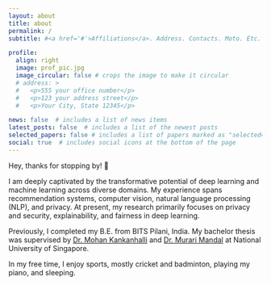 ```yaml
---
layout: about
title: about
permalink: /
subtitle: #<a href='#'>Affiliations</a>. Address. Contacts. Moto. Etc.

profile:
  align: right
  image: prof_pic.jpg
  image_circular: false # crops the image to make it circular
  # address: >
  #   <p>555 your office number</p>
  #   <p>123 your address street</p>
  #   <p>Your City, State 12345</p>

news: false  # includes a list of news items
latest_posts: false  # includes a list of the newest posts
selected_papers: false # includes a list of papers marked as "selected={true}"
social: true  # includes social icons at the bottom of the page
---
```


Hey, thanks for stopping by! :wave:

I am deeply captivated by the transformative potential of deep learning and machine learning across diverse domains. My experience spans recommendation systems, computer vision, natural language processing (NLP), and privacy. At present, my research primarily focuses on privacy and security, explainability, and fairness in deep learning. 

Previously, I completed my B.E. from BITS Pilani, India. My bachelor thesis was supervised by [Dr. Mohan Kankanhalli](https://www.comp.nus.edu.sg/~mohan/) and [Dr. Murari Mandal](https://murarimandal.github.io/) at National University of Singapore. 

In my free time, I enjoy sports, mostly cricket and badminton, playing my piano, and sleeping.